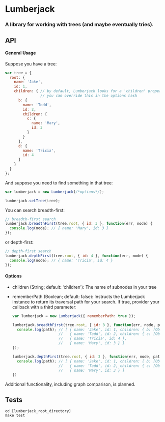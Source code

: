 Lumberjack
===

### A library for working with trees (and maybe eventually tries).

API
---

#### General Usage

Suppose you have a tree:
```javascript
var tree = {
  root: {
    name: 'Jake',
    id: 1,
    children: { // by default, Lumberjack looks for a 'children' property;
                // you can override this in the options hash
      b: {
        name: 'Todd',
        id: 2,
        children: {
          c: { 
            name: 'Mary',
            id: 3
          }
        }
      },
      d: {
        name: 'Tricia',
        id: 4
      }
    }
  }
};
```

And suppose you need to find something in that tree:
```javascript
var lumberjack = new Lumberjack(/*options*/);

lumberjack.setTree(tree);
```

You can search breadth-first:
```javascript
// breadth-first search
lumberjack.breadthFirst(tree.root, { id: 3 }, function(err, node) {
  console.log(node); // { name: 'Mary', id: 3 }
});
```

or depth-first:
```javascript
// depth-first search
lumberjack.depthFirst(tree.root, { id: 4 }, function(err, node) {
  console.log(node); // { name: 'Tricia', id: 4 }
});
```

#### Options
- children (String; default: 'children'): The name of subnodes in your tree

- rememberPath (Boolean; default: false): Instructs the Lumberjack instance to return its traversal path for your search. If true, provider your callback with a third parameter:

    ```javascript
    var lumberjack = new Lumberjack({ rememberPath: true });

    lumberjack.breadthFirst(tree.root, { id: 3 }, function(err, node, path) {
      console.log(path); // [ { name: 'Jake', id: 1, children: { b: [Object], d: [Object] } },
                         //   { name: 'Todd', id: 2, children: { c: [Object] } },
                         //   { name: 'Tricia', id: 4 },
                         //   { name: 'Mary', id: 3 } ]
    });

    lumberjack.depthFirst(tree.root, { id: 3 }, function(err, node, path) {
      console.log(path); // [ { name: 'Jake', id: 1, children: { b: [Object], d: [Object] } },
                         //   { name: 'Todd', id: 2, children: { c: [Object] } },
                         //   { name: 'Mary', id: 3 } ]
    })
    ```

Additional functionality, including graph comparison, is planned.

Tests
---

```
cd [lumberjack_root_directory]
make test
```
